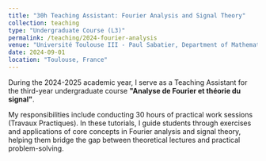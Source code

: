 ```yaml
---
title: "30h Teaching Assistant: Fourier Analysis and Signal Theory"
collection: teaching
type: "Undergraduate Course (L3)"
permalink: /teaching/2024-fourier-analysis
venue: "Université Toulouse III - Paul Sabatier, Department of Mathematics"
date: 2024-09-01
location: "Toulouse, France"
---
```


During the 2024-2025 academic year, I serve as a Teaching Assistant for the third-year undergraduate course **"Analyse de Fourier et théorie du signal"**.

My responsibilities include conducting 30 hours of practical work sessions (Travaux Practiques). In these tutorials, I guide students through exercises and applications of core concepts in Fourier analysis and signal theory, helping them bridge the gap between theoretical lectures and practical problem-solving.